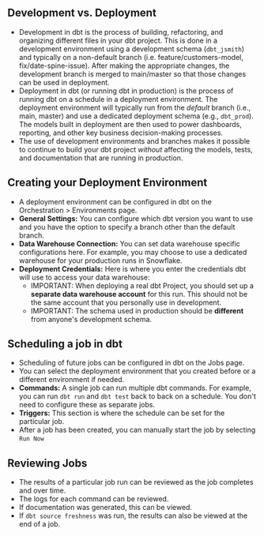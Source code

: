 ## Development vs. Deployment
- Development in dbt is the process of building, refactoring, and organizing different files in your dbt project. This is done in a development environment using a development schema (`dbt_jsmith`) and typically on a non-default branch (i.e. feature/customers-model, fix/date-spine-issue). After making the appropriate changes, the development branch is merged to main/master so that those changes can be used in deployment.
- Deployment in dbt (or running dbt in production) is the process of running dbt on a schedule in a deployment environment. The deployment environment will typically run from the *default* branch (i.e., main, master) and use a dedicated deployment schema (e.g., `dbt_prod`). The models built in deployment are then used to power dashboards, reporting, and other key business decision-making processes.
- The use of development environments and branches makes it possible to continue to build your dbt project *without* affecting the models, tests, and documentation that are running in production.

## Creating your Deployment Environment
- A deployment environment can be configured in dbt on the Orchestration > Environments page.
- **General Settings:** You can configure which dbt version you want to use and you have the option to specify a branch other than the default branch.
- **Data Warehouse Connection:** You can set data warehouse specific configurations here. For example, you may choose to use a dedicated warehouse for your production runs in Snowflake.
- **Deployment Credentials:** Here is where you enter the credentials dbt will use to access your data warehouse:
    - IMPORTANT: When deploying a real dbt Project, you should set up a **separate data warehouse account** for this run. This should not be the same account that you personally use in development.
    - IMPORTANT: The schema used in production should be **different** from anyone's development schema.

## Scheduling a job in dbt
- Scheduling of future jobs can be configured in dbt on the Jobs page.
- You can select the deployment environment that you created before or a different environment if needed.
- **Commands:** A single job can run multiple dbt commands. For example, you can run `dbt run` and `dbt test` back to back on a schedule. You don't need to configure these as separate jobs.
- **Triggers:** This section is where the schedule can be set for the particular job.
- After a job has been created, you can manually start the job by selecting `Run Now`

## Reviewing Jobs
- The results of a particular job run can be reviewed as the job completes and over time.
- The logs for each command can be reviewed.
- If documentation was generated, this can be viewed.
- If `dbt source freshness` was run, the results can also be viewed at the end of a job.
